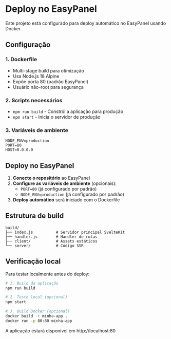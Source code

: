 # Deploy no EasyPanel

Este projeto está configurado para deploy automático no EasyPanel usando Docker.

## Configuração

### 1. Dockerfile
- Multi-stage build para otimização
- Usa Node.js 18 Alpine
- Expõe porta 80 (padrão EasyPanel)
- Usuário não-root para segurança

### 2. Scripts necessários
- `npm run build` - Constrói a aplicação para produção
- `npm start` - Inicia o servidor de produção

### 3. Variáveis de ambiente
```
NODE_ENV=production
PORT=80
HOST=0.0.0.0
```

## Deploy no EasyPanel

1. **Conecte o repositório** ao EasyPanel
2. **Configure as variáveis de ambiente** (opcionais):
   - `PORT=80` (já configurado por padrão)
   - `NODE_ENV=production` (já configurado por padrão)
3. **Deploy automático** será iniciado com o Dockerfile

## Estrutura de build

```
build/
├── index.js          # Servidor principal SvelteKit
├── handler.js        # Handler de rotas
├── client/           # Assets estáticos
└── server/           # Código SSR
```

## Verificação local

Para testar localmente antes do deploy:

```bash
# 1. Build da aplicação
npm run build

# 2. Teste local (opcional)
npm start

# 3. Build Docker (opcional)
docker build -t minha-app .
docker run -p 80:80 minha-app
```

A aplicação estará disponível em http://localhost:80
